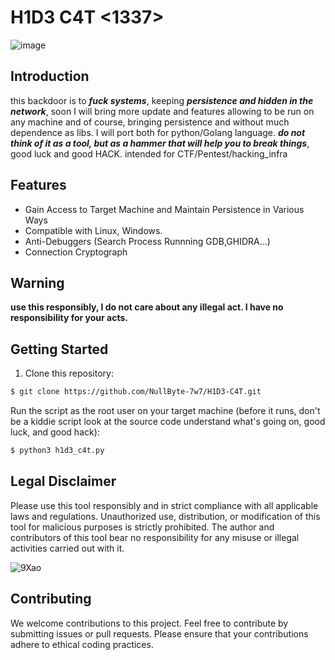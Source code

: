 # H1D3 C4T <1337>

![image](https://github.com/user-attachments/assets/b2194620-10b6-4da7-ad5d-f0c4844f454a)



## Introduction

this backdoor is to ***fuck systems***, keeping ***persistence and hidden in the network***, soon I will bring more update and features allowing to be run on any machine and of course, bringing persistence and without much dependence as libs. I will port both for python/Golang language. ***do not think of it as a tool, but as a hammer that will help you to break things***, good luck and good HACK. intended for CTF/Pentest/hacking_infra

## Features

- Gain Access to Target Machine and Maintain Persistence in Various Ways
- Compatible with Linux, Windows.
- Anti-Debuggers (Search Process Runnning GDB,GHIDRA...)
- Connection Cryptograph

## Warning

**use this responsibly, I do not care about any illegal act. I have no responsibility for your acts.**

## Getting Started

1. Clone this repository:

```bash
$ git clone https://github.com/NullByte-7w7/H1D3-C4T.git
```
Run the script as the root user on your target machine (before it runs, don't be a kiddie script look at the source code understand what's going on, good luck, and good hack):

```bash
$ python3 h1d3_c4t.py
```

## Legal Disclaimer

Please use this tool responsibly and in strict compliance with all applicable laws and regulations. Unauthorized use, distribution, or modification of this tool for malicious purposes is strictly prohibited. The author and contributors of this tool bear no responsibility for any misuse or illegal activities carried out with it.



![9Xao](https://github.com/user-attachments/assets/18304b83-60a4-491f-bffd-21e32057a305)

## Contributing

We welcome contributions to this project. Feel free to contribute by submitting issues or pull requests. Please ensure that your contributions adhere to ethical coding practices.
